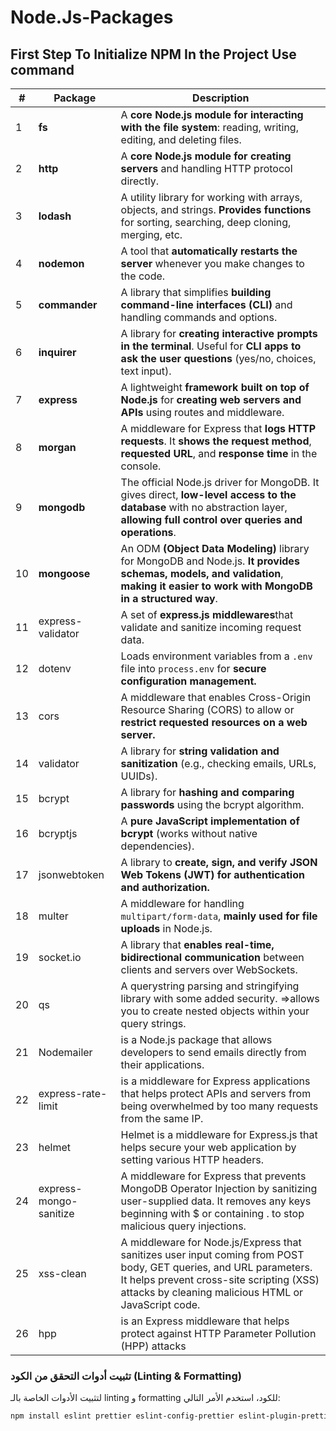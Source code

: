 # Node.Js-Packages
## First Step To Initialize NPM In the Project Use command

| #  | Package   | Description |
|----|-----------|-------------|
| 1  | **fs**        | A **core Node.js module for interacting with the file system**: reading, writing, editing, and deleting files. |
| 2  | **http**      | A **core Node.js module for creating servers** and handling HTTP protocol directly. |
| 3  | **lodash**    | A utility library for working with arrays, objects, and strings. **Provides functions** for sorting, searching, deep cloning, merging, etc. |
| 4  | **nodemon**   | A tool that **automatically restarts the server** whenever you make changes to the code. |
| 5  | **commander** | A library that simplifies **building command-line interfaces (CLI)** and handling commands and options. |
| 6  | **inquirer**  | A library for **creating interactive prompts in the terminal**. Useful for **CLI apps to ask the user questions** (yes/no, choices, text input). |
| 7  | **express**   | A lightweight **framework built on top of Node.js** for **creating web servers and APIs** using routes and middleware. |
| 8  | **morgan**    | A middleware for Express that **logs HTTP requests**. It **shows the request method**, **requested URL**, and **response time** in the console. |
| 9  | **mongodb**    | The official Node.js driver for MongoDB. It gives direct, **low-level access to the database** with no abstraction layer, **allowing full control over queries and operations**. |
| 10  | **mongoose**    | An ODM **(Object Data Modeling)** library for MongoDB and Node.js. **It provides schemas, models, and validation**, **making it easier to work with MongoDB in a structured way**. |
| 11 | express-validator | A set of **express.js middlewares**that validate and sanitize incoming request data. |
| 12 | dotenv          | Loads environment variables from a `.env` file into `process.env` for **secure configuration management.** |
| 13 | cors            | A middleware that enables Cross-Origin Resource Sharing (CORS) to allow or **restrict requested resources on a web server.** |
| 14 | validator       | A library for **string validation and sanitization** (e.g., checking emails, URLs, UUIDs). |
| 15 | bcrypt          | A library for **hashing and comparing passwords** using the bcrypt algorithm.   |
| 16 | bcryptjs        | A **pure JavaScript implementation of bcrypt** (works without native dependencies). |
| 17 | jsonwebtoken    | A library to **create, sign, and verify JSON Web Tokens (JWT) for authentication and authorization.** |
| 18 | multer          | A middleware for handling `multipart/form-data`, **mainly used for file uploads** in Node.js. |
| 19 | socket.io       | A library that **enables real-time, bidirectional communication** between clients and servers over WebSockets. |
| 20 | qs       |A querystring parsing and stringifying library with some added security. =>allows you to create nested objects within your query strings. |
| 21 | Nodemailer       |is a Node.js package that allows developers to send emails directly from their applications.|
| 22 | express-rate-limit       |is a middleware for Express applications that helps protect APIs and servers from being overwhelmed by too many requests from the same IP.|
| 23 | helmet       |Helmet is a middleware for Express.js that helps secure your web application by setting various HTTP headers.|
| 24 | express-mongo-sanitize       |A middleware for Express that prevents MongoDB Operator Injection by sanitizing user-supplied data. It removes any keys beginning with $ or containing . to stop malicious query injections.|
| 25 | xss-clean       |A middleware for Node.js/Express that sanitizes user input coming from POST body, GET queries, and URL parameters. It helps prevent cross-site scripting (XSS) attacks by cleaning malicious HTML or JavaScript code.|
| 26 | hpp       |is an Express middleware that helps protect against HTTP Parameter Pollution (HPP) attacks|








### تثبيت أدوات التحقق من الكود (Linting & Formatting)

لتثبيت الأدوات الخاصة بالـ linting و formatting للكود، استخدم الأمر التالي:

```bash
npm install eslint prettier eslint-config-prettier eslint-plugin-prettier eslint-config-airbnb eslint-plugin-node eslint-plugin-import eslint-plugin-jsx-a11y eslint-plugin-react --save-dev --legacy-peer-deps
